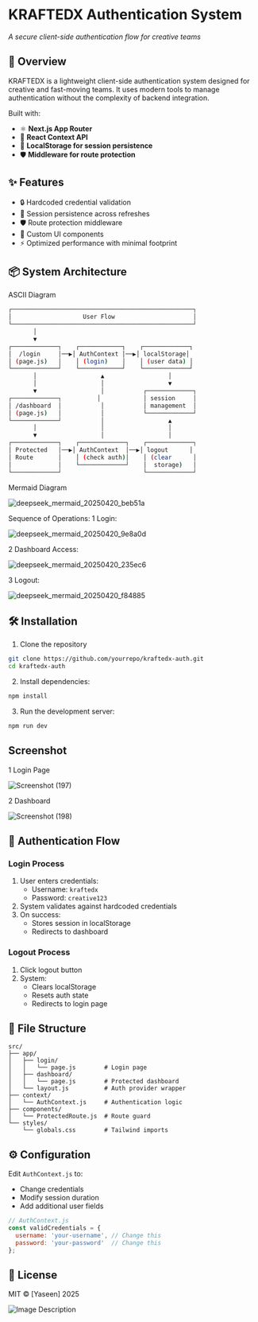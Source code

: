 # KRAFTEDX Authentication System

*A secure client-side authentication flow for creative teams*

## 📌 Overview

KRAFTEDX is a lightweight client-side authentication system designed for creative and fast-moving teams. It uses modern tools to manage authentication without the complexity of backend integration.

Built with:

- ⚛️ **Next.js App Router**
- 🔁 **React Context API**
- 💾 **LocalStorage for session persistence**
- 🛡️ **Middleware for route protection**

## ✨ Features

- 🔒 Hardcoded credential validation  
- 🔄 Session persistence across refreshes  
- 🛡️ Route protection middleware  
- 🎨 Custom UI components  
- ⚡ Optimized performance with minimal footprint

## 📦 System Architecture

ASCII Diagram

```bash
┌───────────────────────────────────────────────────┐
│                    User Flow                      │
└───────────────────────────────────────────────────┘
       │
       ▼
┌─────────────┐    ┌────────────┐    ┌─────────────┐
│  /login     │──▶│ AuthContext │──▶│ localStorage│
│ (page.js)   │    │ (login)    │    │ (user data) │
└─────────────┘    └────────────┘    └─────────────┘
       │                  ▲                  │
       │                  │                  ▼
       ▼                  │           ┌─────────────┐
┌─────────────┐          │            │ session     │
│ /dashboard  │           │           │ management  │
│ (page.js)   │           │           └─────────────┘
└─────────────┘           │                  ▲
       │                  │                  │
       ▼                  │                  │
┌─────────────┐    ┌─────────────┐    ┌─────────────┐
│ Protected   │──▶│ AuthContext  │──▶│ logout      │
│ Route       │    │ (check auth)│    │ (clear      │
│             │    └─────────────┘    │  storage)   │
└─────────────┘                       └─────────────┘
```

Mermaid Diagram

![deepseek_mermaid_20250420_beb51a](https://github.com/user-attachments/assets/dc6f6926-944a-4308-8a30-87465e5e5a19)

Sequence of Operations:
1 Login:

![deepseek_mermaid_20250420_9e8a0d](https://github.com/user-attachments/assets/23511dfe-797e-4eb2-bc3c-6d4183293545)

2 Dashboard Access:

![deepseek_mermaid_20250420_235ec6](https://github.com/user-attachments/assets/b1d88323-6273-4427-876c-a46186d8c862)

3 Logout:

![deepseek_mermaid_20250420_f84885](https://github.com/user-attachments/assets/41f0e8f9-23df-4af6-806c-3ab92aea51c9)


## 🛠️ Installation

1. Clone the repository

```bash
git clone https://github.com/yourrepo/kraftedx-auth.git
cd kraftedx-auth
```

2. Install dependencies:
```bash
npm install
```

3. Run the development server:
```bash
npm run dev
```

## Screenshot

1 Login Page

![Screenshot (197)](https://github.com/user-attachments/assets/626826ac-e0bf-41bd-b73f-4da3eafccb36)

2 Dashboard

![Screenshot (198)](https://github.com/user-attachments/assets/b8a367d0-1db6-477e-ac67-51ff8aea57b4)


## 🔐 Authentication Flow

### Login Process
1. User enters credentials:
   - Username: `kraftedx`
   - Password: `creative123`
2. System validates against hardcoded credentials
3. On success:
   - Stores session in localStorage
   - Redirects to dashboard

### Logout Process
1. Click logout button
2. System:
   - Clears localStorage
   - Resets auth state
   - Redirects to login page

## 📂 File Structure
```
src/
├── app/
│   ├── login/
│   │   └── page.js        # Login page
│   ├── dashboard/
│   │   └── page.js        # Protected dashboard
│   └── layout.js          # Auth provider wrapper
├── context/
│   └── AuthContext.js     # Authentication logic
├── components/
│   └── ProtectedRoute.js  # Route guard
└── styles/
    └── globals.css        # Tailwind imports
```

## ⚙️ Configuration
Edit `AuthContext.js` to:
- Change credentials
- Modify session duration
- Add additional user fields

```javascript
// AuthContext.js
const validCredentials = {
  username: 'your-username', // Change this
  password: 'your-password'  // Change this
};
```

## 📜 License
MIT © [Yaseen] 2025

![Image Description](https://i.ibb.co/17HLXKV/Screenshot-187-1-1.png)
